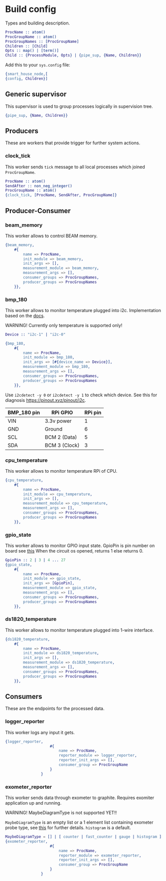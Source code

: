 
# Build config
Types and building description.
```erlang
ProcName :: atom()
ProcGroupName :: atom()
ProcGroupNames :: [ProcGroupName]
Children :: [Child]
Opts :: map() | [term()]
Child :: {ProcessModule, Opts} | {pipe_sup, {Name, Children}}
```
Add this to your `sys.config` file:
```erlang
{smart_house_node,[
{config, Children}]
```
## Generic supervisor
This supervisor is used to group processes logically in supervision tree.
```erlang
{pipe_sup, {Name, Children}}
```
## Producers
These are workers that provide trigger for further system actions.
### clock_tick
This worker sends `tick` message to all local processes which joined `ProcGroupName`.
```erlang
ProcName :: atom()
SendAfter :: non_neg_integer()
ProcGroupName :: atom()
{clock_tick, [ProcName, SendAfter, ProcGroupName]}
```
## Producer-Consumer
### beam_memory
This worker allows to control BEAM memory.
```erlang
{beam_memory,
	#{
		name => ProcName,
		init_module => beam_memory,
		init_args => [],
        measurement_module => beam_memory,
        measurement_args => [],
        consumer_groups => ProcGroupNames,
        producer_groups => ProcGroupNames
	}},
```
### bmp_180
This worker allows to monitor temperature plugged into i2c. Implementation based on the [docs](https://cdn-shop.adafruit.com/datasheets/BST-BMP180-DS000-09.pdf).

WARNING! Currently only temperature is supported only!

```erlang
Device :: "i2c-1" | "i2c-0"

{bmp_180,
	#{
		name => ProcName,
		init_module => bmp_180,
		init_args => [#{device_name => Device}],
        measurement_module => bmp_180,
        measurement_args => [],
        consumer_groups => ProcGroupNames,
        producer_groups => ProcGroupNames
    }},
```

Use `i2cdetect -y 0` or `i2cdetect -y 1` to check which device.
See this for diagnosis https://pinout.xyz/pinout/i2c.

| BMP_180 pin | RPi GPIO | RPi pin |
|---|---|---|
| VIN | 3.3v power | 1 |
| GND | Ground | 6 |
| SCL | BCM 2 (Data) | 5 |
| SDA | BCM 3 (Clock) | 3 |

### cpu_temperature
This worker allows to monitor temperature RPi of CPU.
```erlang
{cpu_temperature,
	#{
		name => ProcName,
		init_module => cpu_temperature,
		init_args => [],
        measurement_module => cpu_temperature,
        measurement_args => [],
        consumer_groups => ProcGroupNames,
        producer_groups => ProcGroupNames
	}},
```

### gpio_state
This worker allows to monitor GPIO input state.
GpioPin is pin number on board see [this](https://www.raspberrypi.org/documentation/usage/gpio/)
When the circuit os opened, returns 1 else returns 0.
```erlang 
GpioPin :: 2 | 3 | 4 ... 27
{gpio_state,
    #{
        name => ProcName,
        init_module => gpio_state,
        init_args => [GpioPin],
        measurement_module => gpio_state,
        measurement_args => [],
        consumer_groups => ProcGroupNames,
        producer_groups => ProcGroupNames
    }},
```

### ds1820_temperature
This worker allows to monitor temperature plugged into 1-wire interface.

```erlang
{ds1820_temperature,
    #{
        name => ProcName,
        init_module => ds1820_temperature,
        init_args => [],
        measurement_module => ds1820_temperature,
        measurement_args => [],
        consumer_groups => ProcGroupNames,
        producer_groups => ProcGroupNames
    }},
```

## Consumers
These are the endpoints for the processed data.
### logger_reporter
This worker logs any input it gets.
```erlang
{logger_reporter,
                    #{
                        name => ProcName,
                        reporter_module => logger_reporter,
                        reporter_init_args => [],
                        consumer_group => ProcGroupName
                    }
                }
```

### exometer_reporter
This worker sends data through exometer to graphite.
Requires exomiter application up and running.

WARNING! MaybeDiagramType is not supported YET!!

`MaybeDiagramType` is an empty list or a 1 element list containing exometer probe type, see [this](https://github.com/Feuerlabs/exometer#built-in-entries-and-probes) for further details. `histogram` is a default.
```erlang
MaybeDiagramType = [] | [ counter | fast_counter | gauge | histogram ]
{exometer_reporter,
                    #{
                        name => ProcName,
                        reporter_module => exometer_reporter,
                        reporter_init_args => [],
                        consumer_group => ProcGroupName
                    }
                }
```
